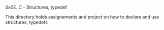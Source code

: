 0x0E. C - Structures, typedef

This directory holds assignements and project on how to declare and use structures, typedefs 
